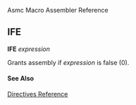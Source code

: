 Asmc Macro Assembler Reference

## IFE

**IFE** _expression_

Grants assembly if _expression_ is false (0).

#### See Also

[Directives Reference](readme.md)
